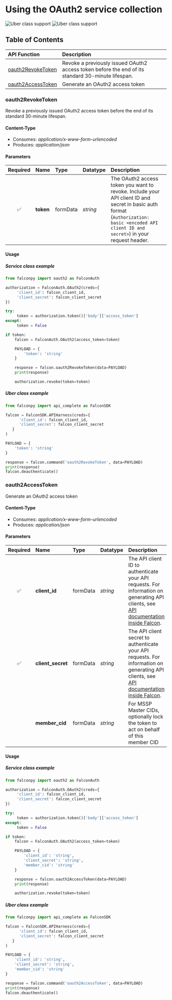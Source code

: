 # Using the OAuth2 service collection
![Uber class support](https://img.shields.io/badge/Uber%20class%20support-%E2%9C%93%20Yes-green.svg) ![Uber class support](https://img.shields.io/badge/Service%20class%20support-%E2%9C%93%20Yes-green.svg)
## Table of Contents
| API Function | Description |
| :--- | :--- |
| [oauth2RevokeToken](#oauth2revoketoken) | Revoke a previously issued OAuth2 access token before the end of its standard 30-minute lifespan. |
| [oauth2AccessToken](#oauth2accesstoken) | Generate an OAuth2 access token |
### oauth2RevokeToken
Revoke a previously issued OAuth2 access token before the end of its standard 30-minute lifespan.

#### Content-Type
- Consumes: _application/x-www-form-urlencoded_
- Produces: _application/json_
#### Parameters
| Required | Name  | Type  | Datatype | Description |
| :---: | :---- | :---- | :-------- | :---------- |
| :white_check_mark: | __token__ | formData | _string_ | The OAuth2 access token you want to revoke.  Include your API client ID and secret in basic auth format (`Authorization: basic <encoded API client ID and secret>`) in your request header. |
#### Usage
##### Service class example
```python
from falconpy import oauth2 as FalconAuth

authorization = FalconAuth.OAuth2(creds={
     'client_id': falcon_client_id,
     'client_secret': falcon_client_secret
})

try:
     token = authorization.token()['body']['access_token']
except:
     token = False

if token:
    falcon = FalconAuth.OAuth2(access_token=token)

    PAYLOAD = {
        'token': 'string'
    }

    response = falcon.oauth2RevokeToken(data=PAYLOAD)
    print(response)

    authorization.revoke(token=token)
```
##### Uber class example
```python
from falconpy import api_complete as FalconSDK

falcon = FalconSDK.APIHarness(creds={
      'client_id': falcon_client_id,
      'client_secret': falcon_client_secret
   }
)

PAYLOAD = {
    'token': 'string'
}

response = falcon.command('oauth2RevokeToken', data=PAYLOAD)
print(response)
falcon.deauthenticate()
```
### oauth2AccessToken
Generate an OAuth2 access token

#### Content-Type
- Consumes: _application/x-www-form-urlencoded_
- Produces: _application/json_
#### Parameters
| Required | Name  | Type  | Datatype | Description |
| :---: | :---- | :---- | :-------- | :---------- |
| :white_check_mark: | __client_id__ | formData | _string_ | The API client ID to authenticate your API requests. For information on generating API clients, see [API documentation inside Falcon](https://falcon.crowdstrike.com/support/documentation/1/crowdstrike-api-introduction-for-developers). |
| :white_check_mark: | __client_secret__ | formData | _string_ | The API client secret to authenticate your API requests. For information on generating API clients, see [API documentation inside Falcon](https://falcon.crowdstrike.com/support/documentation/1/crowdstrike-api-introduction-for-developers). |
| | __member_cid__ | formData | _string_ | For MSSP Master CIDs, optionally lock the token to act on behalf of this member CID |
#### Usage
##### Service class example
```python
from falconpy import oauth2 as FalconAuth

authorization = FalconAuth.OAuth2(creds={
     'client_id': falcon_client_id,
     'client_secret': falcon_client_secret
})

try:
     token = authorization.token()['body']['access_token']
except:
     token = False

if token:
    falcon = FalconAuth.OAuth2(access_token=token)

    PAYLOAD = {
        'client_id': 'string',
        'client_secret': 'string',
        'member_cid': 'string'
    }

    response = falcon.oauth2AccessToken(data=PAYLOAD)
    print(response)

    authorization.revoke(token=token)
```
##### Uber class example
```python
from falconpy import api_complete as FalconSDK

falcon = FalconSDK.APIHarness(creds={
      'client_id': falcon_client_id,
      'client_secret': falcon_client_secret
   }
)

PAYLOAD = {
    'client_id': 'string',
    'client_secret': 'string',
    'member_cid': 'string'
}

response = falcon.command('oauth2AccessToken', data=PAYLOAD)
print(response)
falcon.deauthenticate()
```
